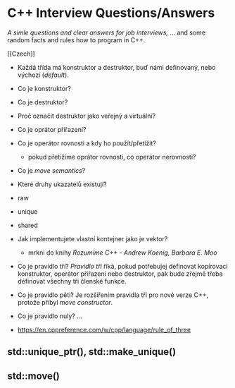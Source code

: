 # C++ Interview Questions/Answers

*A simle questions and clear answers for job interviews,*
&hellip; and some random facts and rules how to program in C++.

[[Czech]]

- Každá třída má konstruktor a destruktor, buď námi definovaný, nebo výchozí (*default*).

- Co je konstruktor?
- Co je destruktor?
- Proč označit destruktor jako veřejný a virtuální?
- Co je oprátor přiřazení?

- Co je operátor rovnosti a kdy ho použít/přetížit?
  - pokud přetížíme oprátor rovnosti, co operátor nerovnosti?

- Co je *move semantics*?

- Které druhy ukazatelů existují?
- raw
- unique
- shared

- Jak implementujete vlastní kontejner jako je vektor?
  - mrkni do knihy *Rozumíme C++ - Andrew Koenig, Barbara E. Moo*

- Co je pravidlo tří?
  *Pravidlo tři* říká, pokud potřebujej definovat kopírovací konstruktor, operátor přiřazení nebo destruktor, pak bude zřejmě třeba definovat všechny tři členské funkce.

- Co je pravidlo pěti?
  Je rozšířením pravidla tří pro nové verze C++, protože přibyl *move constructor*.

- Co je pravidlo nuly?
  &hellip;

- <https://en.cppreference.com/w/cpp/language/rule_of_three>

## std::unique_ptr(), std::make_unique()

## std::move()
